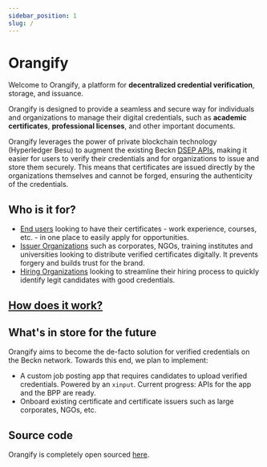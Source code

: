 ```yaml
---
sidebar_position: 1
slug: /
---
```


# Orangify

Welcome to Orangify, a platform for **decentralized credential verification**, storage, and issuance.

Orangify is designed to provide a seamless and secure way for individuals and organizations to manage their digital credentials, such as **academic certificates**, **professional licenses**, and other important documents.

Orangify leverages the power of private blockchain technology (Hyperledger Besu) to augment the existing Beckn [DSEP APIs](https://github.com/beckn/DSEP-Specification), making it easier for users to verify their credentials and for organizations to issue and store them securely. This means that certificates are issued directly by the organizations themselves and cannot be forged, ensuring the authenticity of the credentials.



<!-- With Orangify, you can be confident that your credentials are **tamper-proof** and cannot be altered without your permission. Our decentralized approach eliminates the need for intermediaries, allowing you to maintain complete control over your data. Whether you're an individual looking to share your credentials with potential employers, or an organization seeking a more efficient way to manage and verify credentials, Orangify is the solution for you. -->

<!-- Welcome to Orangify, a platform designed to offer a decentralized and secure solution for verifying, storing, and issuing digital credentials. With Orangify, individuals and organizations can easily manage their digital credentials, such as **academic certificates** and **professional licenses**, without the need for intermediaries. -->

<!-- Orangify uses private blockchain technology (Hyperledger Besu) and the Beckn Protocol to create a tamper-proof system that allows organizations to issue certificates securely. <!-1- Our decentralized approach to managing credentials gives users complete control over their data, while still allowing for easy verification by third parties. With Orangify, you can be confident that your credentials are secure and cannot be altered without your permission. -1-> -->

<!-- In this documentation, we will provide a comprehensive guide on how to use Orangify. We will cover topics such as setting up your account, issuing and verifying credentials, and managing your digital certificates. Whether you are an individual looking to share your credentials with potential employers or an organization seeking a more efficient way to manage and verify credentials, Orangify is the perfect solution for you. -->

## Who is it for?

- [End users](for-users.md) looking to have their certificates - work experience, courses, etc. - in one place to easily apply for opportunities.
- [Issuer Organizations](for-issuers.md) such as corporates, NGOs, training institutes and universities looking to distribute verified certificates digitally. It prevents forgery and builds trust for the brand.
- [Hiring Organizations](for-hirers.md) looking to streamline their hiring process to quickly identify legit candidates with good credentials.

## [How does it work?](/how)

## What's in store for the future

Orangify aims to become the de-facto solution for verified credentials on the Beckn network. Towards this end, we plan to implement:
- A custom job posting app that requires candidates to upload verified credentials. Powered by an `xinput`. Current progress: APIs for the app and the BPP are ready.
- Onboard existing certificate and certificate issuers such as large corporates, NGOs, etc.

## Source code

Orangify is completely open sourced [here](https://github.com/NaikAayush/orangify).
